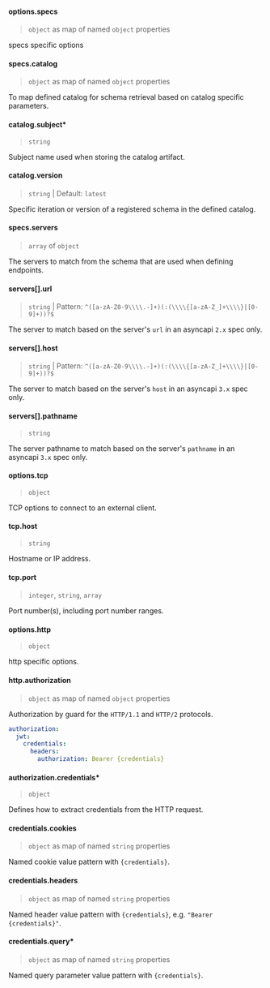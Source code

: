 #### options.specs

> `object` as map of named `object` properties

specs specific options

#### specs.catalog

> `object` as map of named `object` properties

To map defined catalog for schema retrieval based on catalog specific parameters.

#### catalog.subject\*

> `string`

Subject name used when storing the catalog artifact.

#### catalog.version

> `string` | Default: `latest`

Specific iteration or version of a registered schema in the defined catalog.

#### specs.servers

> `array` of `object`

The servers to match from the schema that are used when defining endpoints.

#### servers[].url

> `string` | Pattern: `^([a-zA-Z0-9\\\\.-]+)(:(\\\\{[a-zA-Z_]+\\\\}|[0-9]+))?$`

The server to match based on the server's `url` in an asyncapi `2.x` spec only.

#### servers[].host

> `string` | Pattern: `^([a-zA-Z0-9\\\\.-]+)(:(\\\\{[a-zA-Z_]+\\\\}|[0-9]+))?$`

The server to match based on the server's `host` in an asyncapi `3.x` spec only.

#### servers[].pathname

> `string`

The server pathname to match based on the server's `pathname` in an asyncapi `3.x` spec only.

#### options.tcp

> `object`

TCP options to connect to an external client.

#### tcp.host

> `string`

Hostname or IP address.

#### tcp.port

> `integer`, `string`, `array`

Port number(s), including port number ranges.

#### options.http

> `object`

http specific options.

#### http.authorization

> `object` as map of named `object` properties

Authorization by guard for the `HTTP/1.1` and `HTTP/2` protocols.

```yaml
authorization:
  jwt:
    credentials:
      headers:
        authorization: Bearer {credentials}
```

#### authorization.credentials\*

> `object`

Defines how to extract credentials from the HTTP request.

#### credentials.cookies

> `object` as map of named `string` properties

Named cookie value pattern with `{credentials}`.

#### credentials.headers

> `object` as map of named `string` properties

Named header value pattern with `{credentials}`, e.g. `"Bearer` `{credentials}"`.

#### credentials.query\*

> `object` as map of named `string` properties

Named query parameter value pattern with `{credentials}`.
